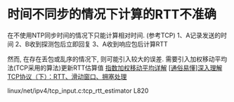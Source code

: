 # 时间不同步的情况下计算的RTT不准确
在不使用NTP同步时间的情况下只能计算相对时间. (参考TCP)
1、A记录发送的时间
2、B收到探测包后立即回复
3、A收到响应包后计算RTT

然而, 在存在丢包或乱序的情况下, 则可能引入较大的误差. 需要引入加权移动平均法(TCP采用的算法)更新RTT估算值
[指数加权移动平均详解](https://blog.csdn.net/qq_42363032/article/details/117352591)
[[通俗易懂]深入理解TCP协议（下）：RTT、滑动窗口、拥塞处理](https://www.imooc.com/article/29368)

linux/net/ipv4/tcp_input.c:tcp_rtt_estimator L820